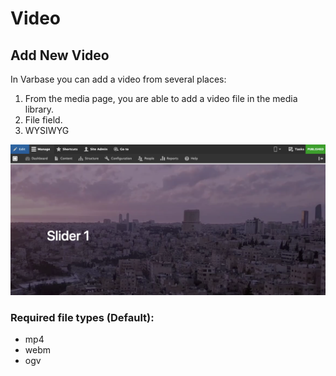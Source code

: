# Video

## Add New Video&#x20;

In Varbase you can add a video from several places:&#x20;

1. From the media page, you are able to add a video file in the media library.
2. File field.
3. WYSIWYG

![Video uploaded from media field](../../../../.gitbook/assets/Slider-1-test-varbase-property-1.png)

### Required file types (Default):

* mp4
* webm
* ogv

